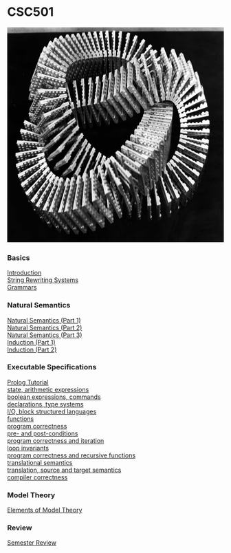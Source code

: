 # CSC501

<img src="https://raw.githubusercontent.com/lutzhamel/CSC501/main/notes/images/legoknot.jpg"
  width="600" height="500">

### Basics

[Introduction](https://github.com/lutzhamel/CSC501/blob/main/notes/csc501-ln001.pdf)<br>
[String Rewriting Systems](https://github.com/lutzhamel/CSC501/blob/main/notes/csc501-ln002.pdf)<br>
[Grammars](https://github.com/lutzhamel/CSC501/blob/main/notes/csc501-ln003.pdf)<br>

### Natural Semantics

[Natural Semantics (Part 1)](https://github.com/lutzhamel/CSC501/blob/main/notes/csc501-ln004.pdf)<br>
[Natural Semantics (Part 2)](https://github.com/lutzhamel/CSC501/blob/main/notes/csc501-ln005.pdf)<br>
[Natural Semantics (Part 3)](https://github.com/lutzhamel/CSC501/blob/main/notes/csc501-ln006.pdf)<br>
[Induction (Part 1)](https://github.com/lutzhamel/CSC501/blob/main/notes/csc501-ln007.pdf)<br>
[Induction (Part 2)](https://github.com/lutzhamel/CSC501/blob/main/notes/csc501-ln008.pdf)<br>

### Executable Specifications

[Prolog Tutorial](https://github.com/lutzhamel/CSC501/blob/main/notes/prolog-tutorial.pdf)<br>
[state, arithmetic expressions](https://github.com/lutzhamel/CSC501/blob/main/notes/csc501-ln009.pdf)<br>
[boolean expressions, commands](https://github.com/lutzhamel/CSC501/blob/main/notes/csc501-ln010.pdf)<br>
[declarations, type systems](https://github.com/lutzhamel/CSC501/blob/main/notes/csc501-ln011.pdf)<br>
[I/O, block structured languages](https://github.com/lutzhamel/CSC501/blob/main/notes/csc501-ln012.pdf)<br>
[functions](https://github.com/lutzhamel/CSC501/blob/main/notes/csc501-ln013.pdf)<br>
[program correctness](https://github.com/lutzhamel/CSC501/blob/main/notes/csc501-ln014.pdf)<br>
[pre- and post-conditions](https://github.com/lutzhamel/CSC501/blob/main/notes/csc501-ln015.pdf)<br>
[program correctness and iteration](https://github.com/lutzhamel/CSC501/blob/main/notes/csc501-ln016.pdf)<br>
[loop invariants](https://github.com/lutzhamel/CSC501/blob/main/notes/csc501-ln017.pdf)<br>
[program correctness and recursive functions](https://github.com/lutzhamel/CSC501/blob/main/notes/csc501-ln018.pdf)<br>
[translational semantics](https://github.com/lutzhamel/CSC501/blob/main/notes/csc501-ln019.pdf)<br>
[translation, source and target semantics](https://github.com/lutzhamel/CSC501/blob/main/notes/csc501-ln020.pdf)<br>
[compiler correctness](https://github.com/lutzhamel/CSC501/blob/main/notes/csc501-ln021.pdf)<br>

### Model Theory

[Elements of Model Theory](https://github.com/lutzhamel/CSC501/blob/main/notes/csc501-ln022.pdf)<br>

### Review

[Semester Review](https://github.com/lutzhamel/CSC501/blob/main/notes/semester-review.pdf)<br>
